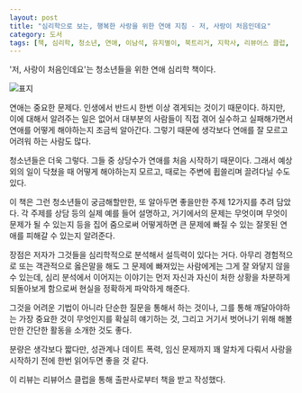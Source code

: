 ```yaml
---
layout: post
title: "심리학으로 보는, 행복한 사랑을 위한 연애 지침 - 저, 사랑이 처음인데요"
category: 도서
tags: [책, 심리학, 청소년, 연애, 이남석, 유지별이, 북트리거, 지학사, 리뷰어스 클럽, 서평]
---
```


'저, 사랑이 처음인데요'는
청소년들을 위한 연애 심리학 책이다.

![표지](https://lh3.googleusercontent.com/rfnXmNsE8_MIuuPFi7kHD90F6SySyT-4w7afhQUqikJuvFW039i4yF7RV5fYXgw4FBHlG-ssB1Bohw=s480)

연애는 중요한 문제다.
인생에서 반드시 한번 이상 겪게되는 것이기 때문이다.
하지만, 이에 대해서 알려주는 일은 없어서
대부분의 사람들이 직접 겪어 실수하고 실패해가면서 연애를 어떻게 해야하는지 조금씩 알아간다.
그렇기 때문에 생각보다 연애를 잘 모르고 어려워 하는 사람도 많다.

청소년들은 더욱 그렇다.
그들 중 상당수가 연애를 처음 시작하기 때문이다.
그래서 예상외의 일이 닥쳤을 때 어떻게 해야하는지 모르고,
때로는 주변에 휩쓸리며 끌려다닐 수도 있다.

이 책은 그런 청소년들이 궁금해할만한, 또 알아두면 좋을만한 주제 12가지를 추려 담았다.
각 주제를 상담 등의 실제 예를 들어 설명하고,
거기에서의 문제는 무엇이며 무엇이 문제가 될 수 있는지 등을 집어 줌으로써
어떻게하면 큰 문제에 빠질 수 있는 잘못된 연애를 피해갈 수 있는지 알려준다.

장점은 저자가 그것들을 심리학적으로 분석해서 설득력이 있다는 거다.
아무리 경험적으로 또는 객관적으로 옳은말을 해도
그 문제에 빠져있는 사람에게는 그게 잘 와닿지 않을 수 있는데,
심리 분석에서 이어지는 이야기는 먼저 자신과 자신이 처한 상황을 차분하게 되돌아보게 함으로써
현실을 정확하게 파악하게 해준다.

그것을 어려운 기법이 아니라 단순한 질문을 통해서 하는 것이나,
그를 통해 깨달아야하는 가장 중요한 것이 무엇인지를 확실히 얘기하는 것,
그리고 거기서 벗어나기 위해 해볼만한 간단한 활동을 소개한 것도 좋다.

분량은 생각보다 짧다만,
성관계나 데이트 폭력, 임신 문제까지 꽤 알차게 다뤄서
사랑을 시작하기 전에 한번 읽어두면 좋을 것 같다.



<div class="im im-info">
이 리뷰는 리뷰어스 클럽을 통해 출판사로부터 책을 받고 작성했다.
</div>
